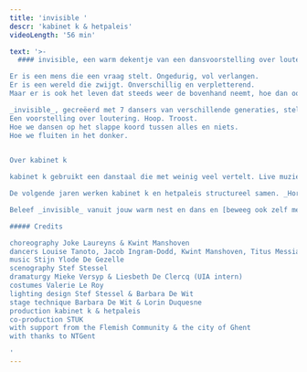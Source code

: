 ```yaml
---
title: 'invisible '
descr: 'kabinet k & hetpaleis'
videoLength: '56 min'

text: '>-
  #### invisible, een warm dekentje van een dansvoorstelling over loutering, hoop en troost.

Er is een mens die een vraag stelt. Ongedurig, vol verlangen.  
Er is een wereld die zwijgt. Onverschillig en verpletterend.  
Maar er is ook het leven dat steeds weer de bovenhand neemt, hoe dan ook.

_invisible_, gecreëerd met 7 dansers van verschillende generaties, stelt de vraag naar wat het doet met een mens als hij zijn ijkpunten verliest.  
Een voorstelling over loutering. Hoop. Troost.  
Hoe we dansen op het slappe koord tussen alles en niets.  
Hoe we fluiten in het donker.

‍  
Over kabinet k

kabinet k gebruikt een danstaal die met weinig veel vertelt. Live muziek, de aanwezigheid van verschillende generaties op de scène en de invloed van de beeldende kunsten zijn constanten in hun werk. De creaties van **Joke Laureyns** en **Kwint Manshoven** bevinden zich op die delicate grens tussen wat kinderen kunnen lezen en volwassenen zullen (h)erkennen. De poëzie van hun werk is universeel.

De volgende jaren werken kabinet k en hetpaleis structureel samen. _Horses_ was de eerste voorstelling in dit parcours.  

Beleef _invisible_ vanuit jouw warm nest en dans en [beweeg ook zelf met de acties](https://www.hetpaleis.be/pQnB3U3/theater-in-uw-kot-invisible).

##### Credits

choreography Joke Laureyns & Kwint Manshoven  
dancers Louise Tanoto, Jacob Ingram-Dodd, Kwint Manshoven, Titus Messiaen, Lisse Vandevoort, Sueli Besson, Naïm Glas  
music Stijn Ylode De Gezelle  
scenography Stef Stessel  
dramaturgy Mieke Versyp & Liesbeth De Clercq (UIA intern)  
costumes Valerie Le Roy  
lighting design Stef Stessel & Barbara De Wit  
stage technique Barbara De Wit & Lorin Duquesne  
production kabinet k & hetpaleis  
co-production STUK  
with support from the Flemish Community & the city of Ghent  
with thanks to NTGent

‍'
---
```

